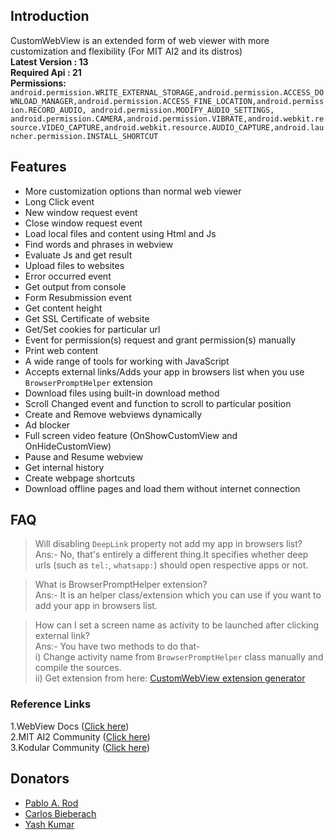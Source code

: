 ## Introduction
CustomWebView is an extended form of web viewer with more customization and flexibility (For MIT AI2 and its distros)<br>
**Latest Version : 13**<br>
**Required Api : 21** <br>
**Permissions:** `android.permission.WRITE_EXTERNAL_STORAGE,android.permission.ACCESS_DOWNLOAD_MANAGER,android.permission.ACCESS_FINE_LOCATION,android.permission.RECORD_AUDIO, android.permission.MODIFY_AUDIO_SETTINGS, android.permission.CAMERA,android.permission.VIBRATE,android.webkit.resource.VIDEO_CAPTURE,android.webkit.resource.AUDIO_CAPTURE,android.launcher.permission.INSTALL_SHORTCUT`

## Features
- More customization options than normal web viewer
- Long Click event
- New window request event
- Close window request event
- Load local files and content using Html and Js
- Find words and phrases in webview
- Evaluate Js and get result
- Upload files to websites
- Error occurred event
- Get output from console
- Form Resubmission event
- Get content height
- Get SSL Certificate of website
- Get/Set cookies for particular url
- Event for permission(s) request and grant permission(s) manually
- Print web content
- A wide range of tools for working with JavaScript
- Accepts external links/Adds your app in browsers list when you use `BrowserPromptHelper` extension
- Download files using built-in download method
- Scroll Changed event and function to scroll to particular position
- Create and Remove webviews dynamically
- Ad blocker
- Full screen video feature (OnShowCustomView and OnHideCustomView)
- Pause and Resume webview
- Get internal history
- Create webpage shortcuts
- Download offline pages and load them without internet connection

## FAQ
> Will disabling `DeepLink` property not add my app in browsers list?<br>
Ans:- No, that's entirely a different thing.It specifies whether deep urls (such as `tel:`, `whatsapp:`) should open respective apps or not.

> What is BrowserPromptHelper extension? <br>
Ans:- It is an helper class/extension which you can use if you want to add your app in browsers list.

> How can I set a screen name as activity to be launched after clicking external link? <br>
Ans:- You have two methods to do that- <br>
i) Change activity name from `BrowserPromptHelper` class manually and compile the sources. <br>
ii) Get extension from here: <a href="https://sunnythedeveloper.xyz/customwebview/">CustomWebView extension generator</a>

### Reference Links
1.WebView Docs (<a href="https://developer.android.com/reference/android/webkit/WebView">Click here</a>)<br>
2.MIT AI2 Community (<a href="https://community.appinventor.mit.edu/t/customwebview-an-extended-form-of-web-viewer/9934/">Click here</a>)<br>
3.Kodular Community (<a href="https://community.kodular.io/t/customwebview-an-extended-form-of-web-viewer/63037">Click here</a>)

## Donators
- <a href="https://community.kodular.io/u/almeidapablo">Pablo A. Rod</a>
- <a href="https://community.appinventor.mit.edu/u/biesys">Carlos Bieberach</a>
- <a href="https://community.kodular.io/u/yash_kumar1/activity">Yash Kumar</a>